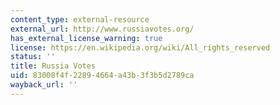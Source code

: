 ```yaml
---
content_type: external-resource
external_url: http://www.russiavotes.org/
has_external_license_warning: true
license: https://en.wikipedia.org/wiki/All_rights_reserved
status: ''
title: Russia Votes
uid: 83008f4f-2289-4664-a43b-3f3b5d2789ca
wayback_url: ''
---
```

